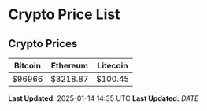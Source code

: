 # Crypto Price List

## Crypto Prices
| Bitcoin | Ethereum | Litecoin |
| ------- | -------- | -------- |
| $96966 | $3218.87 | $100.45 |
**Last Updated:** 2025-01-14 14:35 UTC
**Last Updated:** $DATE$
